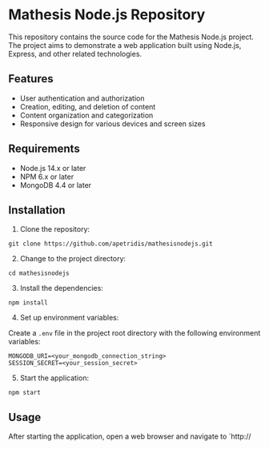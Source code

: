 # Mathesis Node.js Repository

This repository contains the source code for the Mathesis Node.js project. The project aims to demonstrate a web application built using Node.js, Express, and other related technologies.

## Features

- User authentication and authorization
- Creation, editing, and deletion of content
- Content organization and categorization
- Responsive design for various devices and screen sizes

## Requirements

- Node.js 14.x or later
- NPM 6.x or later
- MongoDB 4.4 or later

## Installation

1. Clone the repository:
```
git clone https://github.com/apetridis/mathesisnodejs.git 
```

2. Change to the project directory:
```
cd mathesisnodejs 
```

3. Install the dependencies:
```
npm install 
```

4. Set up environment variables:

Create a `.env` file in the project root directory with the following environment variables:
``` 
MONGODB_URI=<your_mongodb_connection_string>
SESSION_SECRET=<your_session_secret>
```

5. Start the application:
```
npm start
```


## Usage

After starting the application, open a web browser and navigate to `http://

